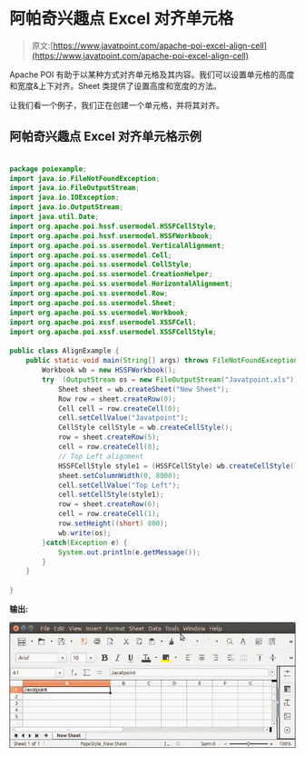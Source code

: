 # 阿帕奇兴趣点 Excel 对齐单元格

> 原文:[https://www.javatpoint.com/apache-poi-excel-align-cell](https://www.javatpoint.com/apache-poi-excel-align-cell)

Apache POI 有助于以某种方式对齐单元格及其内容。我们可以设置单元格的高度和宽度&上下对齐。Sheet 类提供了设置高度和宽度的方法。

让我们看一个例子，我们正在创建一个单元格，并将其对齐。

## 阿帕奇兴趣点 Excel 对齐单元格示例

```java

package poiexample;
import java.io.FileNotFoundException;
import java.io.FileOutputStream;
import java.io.IOException;
import java.io.OutputStream;
import java.util.Date;
import org.apache.poi.hssf.usermodel.HSSFCellStyle;
import org.apache.poi.hssf.usermodel.HSSFWorkbook;
import org.apache.poi.ss.usermodel.VerticalAlignment;
import org.apache.poi.ss.usermodel.Cell;
import org.apache.poi.ss.usermodel.CellStyle;
import org.apache.poi.ss.usermodel.CreationHelper;
import org.apache.poi.ss.usermodel.HorizontalAlignment;
import org.apache.poi.ss.usermodel.Row;
import org.apache.poi.ss.usermodel.Sheet;
import org.apache.poi.ss.usermodel.Workbook;
import org.apache.poi.xssf.usermodel.XSSFCell;
import org.apache.poi.xssf.usermodel.XSSFCellStyle;

public class AlignExample {
	public static void main(String[] args) throws FileNotFoundException, IOException {
		Workbook wb = new HSSFWorkbook();
	    try  (OutputStream os = new FileOutputStream("Javatpoint.xls")) {
	        Sheet sheet = wb.createSheet("New Sheet");
	        Row row = sheet.createRow(0);
	        Cell cell = row.createCell(0);
	        cell.setCellValue("Javatpoint");
	        CellStyle cellStyle = wb.createCellStyle();
	        row = sheet.createRow(5); 
	        cell = row.createCell(0);
	        // Top Left alignment 
	        HSSFCellStyle style1 = (HSSFCellStyle) wb.createCellStyle();
	        sheet.setColumnWidth(0, 8000);
	        cell.setCellValue("Top Left");
	        cell.setCellStyle(style1);
	        row = sheet.createRow(6); 
	        cell = row.createCell(1);
	        row.setHeight((short) 800);
	        wb.write(os);
	    }catch(Exception e) {
	    	System.out.println(e.getMessage());
	    }
	}

}

```

**输出:**

![Apache POI Excel Align Cell](img/8f21d81c96a7efaa484659bf52c5a194.png)